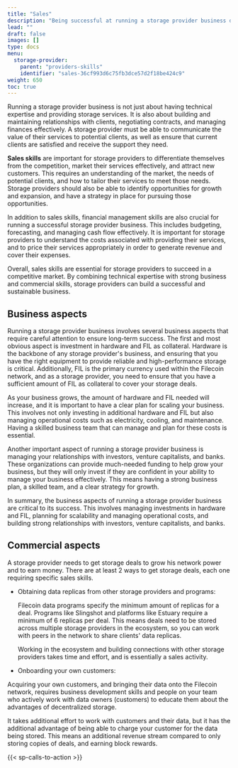 ```yaml
---
title: "Sales"
description: "Being successful at running a storage provider business depends on multiple factors. Having the right technical skills and team is one of them."
lead: ""
draft: false
images: []
type: docs
menu:
  storage-provider:
    parent: "providers-skills"
    identifier: "sales-36cf993d6c75fb3dce57d2f18be424c9"
weight: 650
toc: true
---
```


Running a storage provider business is not just about having technical expertise and providing storage services. It is also about building and maintaining relationships with clients, negotiating contracts, and managing finances effectively. A storage provider must be able to communicate the value of their services to potential clients, as well as ensure that current clients are satisfied and receive the support they need.

**Sales skills** are important for storage providers to differentiate themselves from the competition, market their services effectively, and attract new customers. This requires an understanding of the market, the needs of potential clients, and how to tailor their services to meet those needs. Storage providers should also be able to identify opportunities for growth and expansion, and have a strategy in place for pursuing those opportunities.

In addition to sales skills, financial management skills are also crucial for running a successful storage provider business. This includes budgeting, forecasting, and managing cash flow effectively. It is important for storage providers to understand the costs associated with providing their services, and to price their services appropriately in order to generate revenue and cover their expenses.

Overall, sales skills are essential for storage providers to succeed in a competitive market. By combining technical expertise with strong business and commercial skills, storage providers can build a successful and sustainable business.

## Business aspects

Running a storage provider business involves several business aspects that require careful attention to ensure long-term success. The first and most obvious aspect is investment in hardware and FIL as collateral. Hardware is the backbone of any storage provider's business, and ensuring that you have the right equipment to provide reliable and high-performance storage is critical. Additionally, FIL is the primary currency used within the Filecoin network, and as a storage provider, you need to ensure that you have a sufficient amount of FIL as collateral to cover your storage deals.

As your business grows, the amount of hardware and FIL needed will increase, and it is important to have a clear plan for scaling your business. This involves not only investing in additional hardware and FIL but also managing operational costs such as electricity, cooling, and maintenance. Having a skilled business team that can manage and plan for these costs is essential.

Another important aspect of running a storage provider business is managing your relationships with investors, venture capitalists, and banks. These organizations can provide much-needed funding to help grow your business, but they will only invest if they are confident in your ability to manage your business effectively. This means having a strong business plan, a skilled team, and a clear strategy for growth.

In summary, the business aspects of running a storage provider business are critical to its success. This involves managing investments in hardware and FIL, planning for scalability and managing operational costs, and building strong relationships with investors, venture capitalists, and banks.

## Commercial aspects

A storage provider needs to get storage deals to grow his network power and to earn money. There are at least 2 ways to get storage deals, each one requiring specific sales skills.

- Obtaining data replicas from other storage providers and programs:

  Filecoin data programs specify the minimum amount of replicas for a deal. Programs like Slingshot and platforms like Estuary require a minimum of 6 replicas per deal. This means deals need to be stored across multiple storage providers in the ecosystem, so you can work with peers in the network to share clients' data replicas.

  Working in the ecosystem and building connections with other storage providers takes time and effort, and is essentially a sales activity.

- Onboarding your own customers:

Acquiring your own customers, and bringing their data onto the Filecoin network, requires business development skills and people on your team who actively work with data owners (customers) to educate them about the advantages of decentralized storage.
  
It takes additional effort to work with customers and their data, but it has the additional advantage of being able to charge your customer for the data being stored. This means an additional revenue stream compared to only storing copies of deals, and earning block rewards.

{{< sp-calls-to-action >}}
